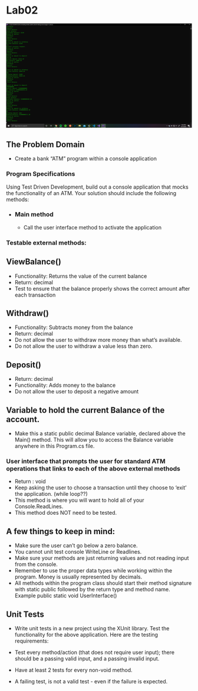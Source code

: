# Lab02
![Screenshot](Assets/Screenshot.png)
## The Problem Domain
+ Create a bank “ATM” program within a console application
### Program Specifications
Using Test Driven Development, build out a console application that mocks the functionality of an ATM. Your solution should include the following methods:

+ ### Main method
  + Call the user interface method to activate the application
### Testable external methods:
## ViewBalance()
  + Functionality: Returns the value of the current balance
  + Return: decimal
  + Test to ensure that the balance properly shows the correct amount after each transaction
## Withdraw()
  + Functionality: Subtracts money from the balance
  + Return: decimal
  + Do not allow the user to withdraw more money than what’s available.
  + Do not allow the user to withdraw a value less than zero.
## Deposit()
  + Return: decimal
  + Functionality: Adds money to the balance
  + Do not allow the user to deposit a negative amount
## Variable to hold the current Balance of the account.
  + Make this a static public decimal Balance variable, declared above the Main() method. This will allow you to access the Balance variable anywhere in this Program.cs file.
### User interface that prompts the user for standard ATM operations that links to each of the above external methods
  + Return : void
  + Keep asking the user to choose a transaction until they choose to ‘exit’ the application. (while loop??)
  + This method is where you will want to hold all of your Console.ReadLines.
  + This method does NOT need to be tested.
## A few things to keep in mind:
  + Make sure the user can’t go below a zero balance.
  + You cannot unit test console WriteLine or Readlines.
  + Make sure your methods are just returning values and not reading input from the console.
  + Remember to use the proper data types while working within the program. Money is usually represented by decimals.
  + All methods within the program class should start their method signature with static public followed by the return type and method name. Example public static void UserInterface()
## Unit Tests
  + Write unit tests in a new project using the XUnit library. Test the functionality for the above application. Here are the testing requirements:

  + Test every method/action (that does not require user input); there should be a passing valid input, and a passing invalid input.
  + Have at least 2 tests for every non-void method.
  + A failing test, is not a valid test - even if the failure is expected.